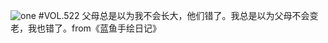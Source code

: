 ![one](http://image.wufazhuce.com/FroaipI2GfWVOtPUSDpJ_oB39ffC)
#VOL.522
父母总是以为我不会长大，他们错了。我总是以为父母不会变老，我也错了。from《蓝鱼手绘日记》